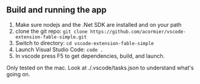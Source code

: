 ## Build and running the app

1. Make sure nodejs and the .Net SDK are installed and on your path
2. clone the git repo: `git clone https://github.com/acormier/vscode-extension-fable-simple.git`
3. Switch to directory: `cd vscode-extension-fable-simple`
4. Launch Visual Studio Code: `code .`
4. In vscode press F5 to get dependencies, build, and launch.

Only tested on the mac.  Look at ./.vscode/tasks.json to understand what's going on.